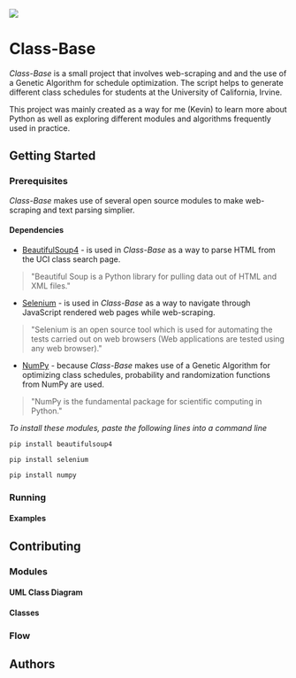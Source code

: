 ![](https://img.shields.io/badge/release-v1.0-blue.svg)
# Class-Base
_Class-Base_ is a small project that involves web-scraping and and the use of a Genetic Algorithm for schedule optimization.
The script helps to generate different class schedules for students at the University of California, Irvine.

This project was mainly created as a way for me (Kevin) to learn more about Python as well as exploring different modules
and algorithms frequently used in practice.

## Getting Started

### Prerequisites
_Class-Base_ makes use of several open source modules to make web-scraping and text parsing simplier.

#### Dependencies
+ [BeautifulSoup4](https://www.crummy.com/software/BeautifulSoup/bs4/doc/) - is used in _Class-Base_
as a way to parse HTML from the UCI class search page.
> "Beautiful Soup is a Python library for pulling data out of HTML and XML files."
+ [Selenium](https://www.seleniumhq.org/projects/webdriver/) - is used in _Class-Base_ as a way to navigate
through JavaScript rendered web pages while web-scraping.
> "Selenium is an open source tool which is used for automating the tests carried out on web browsers (Web applications are tested using any web browser)."
+ [NumPy](http://www.numpy.org/) - because _Class-Base_ makes use of a Genetic Algorithm for optimizing
class schedules, probability and randomization functions from NumPy are used. 
> "NumPy is the fundamental package for scientific computing in Python."

*To install these modules, paste the following lines into a command line*
~~~~
pip install beautifulsoup4
~~~~
~~~~
pip install selenium
~~~~
~~~~
pip install numpy
~~~~

### Running

#### Examples

## Contributing

### Modules

#### UML Class Diagram

#### Classes

### Flow

## Authors
